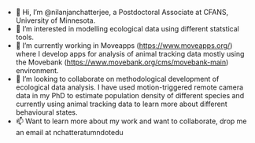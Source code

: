- 👋 Hi, I’m @nilanjanchatterjee, a Postdoctoral Associate at CFANS, University of Minnesota.
- 👀 I’m interested in modelling ecological data using different statstical tools.
- 🌱 I’m currently working in Moveapps (https://www.moveapps.org/) where I develop apps for analysis of animal tracking data mostly using the Movebank (https://www.movebank.org/cms/movebank-main) environment.
- 💞️ I’m looking to collaborate on methodological development of ecological data analysis. I have used motion-triggered remote camera data in my PhD to estimate population density of different species and currently using animal tracking data to learn more about different behavioural states. 
- 📫 Want to learn more about my work and want to collaborate, drop me an email at nchatteratumndotedu

<!---
nilanjanchatterjee/nilanjanchatterjee is a ✨ special ✨ repository because its `README.md` (this file) appears on your GitHub profile.
You can click the Preview link to take a look at your changes.
--->

